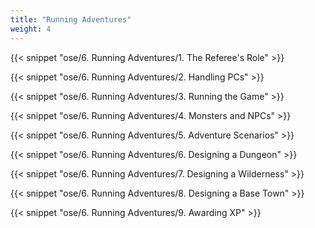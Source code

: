 ```yaml
---
title: "Running Adventures"
weight: 4
---
```


{{< snippet "ose/6. Running Adventures/1. The Referee's Role" >}}

{{< snippet "ose/6. Running Adventures/2. Handling PCs" >}}

{{< snippet "ose/6. Running Adventures/3. Running the Game" >}}

{{< snippet "ose/6. Running Adventures/4. Monsters and NPCs" >}}

{{< snippet "ose/6. Running Adventures/5. Adventure Scenarios" >}}

{{< snippet "ose/6. Running Adventures/6. Designing a Dungeon" >}}

{{< snippet "ose/6. Running Adventures/7. Designing a Wilderness" >}}

{{< snippet "ose/6. Running Adventures/8. Designing a Base Town" >}}

{{< snippet "ose/6. Running Adventures/9. Awarding XP" >}}
